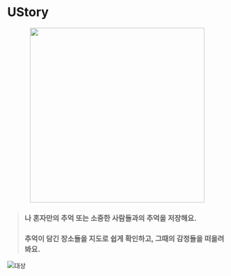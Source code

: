 # UStory
<p align="center">
    <img src="https://kdt-gitlab.elice.io/cloud_track/class_02/web_project3/team02/ustory-backend/uploads/b5d777e60b7568f100165140c8df1198/KakaoTalk_Photo_2024-06-14-04-59-05.png" width="400">
</p>

> ### 나 혼자만의 추억 또는 소중한 사람들과의 추억을 저장해요. <br>
> ### 추억이 담긴 장소들을 지도로 쉽게 확인하고, 그때의 감정들을 떠올려봐요.

![대상](https://github.com/user-attachments/assets/52e7564e-8f17-43ee-ad11-887da3e5be77)

